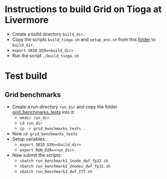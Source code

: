 # Instructions to build Grid on Tioga at Livermore
- Create a build directory `build_dir`.
- Copy the scripts `build_tioga.sh` and `setup_env.sh` from this [folder](https://github.com/vmos1/su4_dm_grid_lsd/tree/main/grid_build/grid_tioga) to `build_dir`.
- `export GRID_DIR=<build_dir>`
- Run the script `./build_tioga.sh`


# Test build
## Grid benchmarks
- Create a run directory `run_dir` and copy the folder [grid_benchmarks_tests](https://github.com/vmos1/su4_dm_grid_lsd/tree/main/grid_build/grid_tioga/grid_benchmarks_tests) into it: 
  - `mkdir run_dir`
  - `cd run_dir`
  -  `cp -r grid_benchmarks_tests .`
- Now `cd grid_benchmarks_tests` 
- Setup variables:
  - `export GRID_DIR=<build_dir>`
  - `export RUN_DIR=<run_dir>`
- Now submit the scripts:
  - `sbatch run_benchmark1_1node_dwf_fp32.sh`
  - `sbatch run_benchmark2_2nodes_dwf_fp32.sh`
  - `sbatch run_benchmark3_dwf_ITT.sh`
